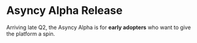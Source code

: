 # Asyncy Alpha Release

Arriving late Q2, the Asyncy Alpha is for **early adopters** who want to give the platform a spin.
